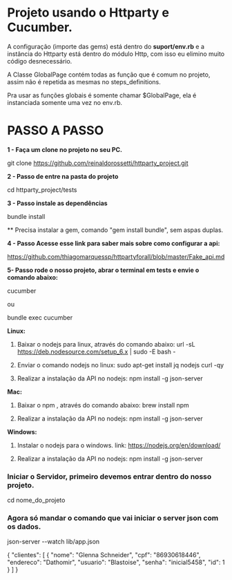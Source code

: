 # Projeto usando o Httparty e Cucumber.

A configuração (importe das gems) está dentro do **suport/env.rb** e a instância do Httparty está dentro do módulo Http, com isso eu elimino muito código desnecessário.

A Classe GlobalPage contém todas as função que é comum no projeto, assim não é repetida as mesmas no steps_definitions.

Pra usar as funções globais é somente chamar $GlobalPage, ela é instanciada somente uma vez no env.rb.

# PASSO A PASSO

**1 - Faça um clone no projeto no seu PC.**

git clone https://github.com/reinaldorossetti/httparty_project.git

**2 - Passo de entre na pasta do projeto**

cd httparty_project/tests

**3 - Passo instale as dependências**

bundle install

** Precisa instalar a gem, comando "gem install bundle", sem aspas duplas.

**4 - Passo Acesse esse link para saber mais sobre como configurar a api:**

https://github.com/thiagomarquessp/httpartyforall/blob/master/Fake_api.md

**5- Passo rode o nosso projeto, abrar o terminal em tests e envie o comando abaixo:**

cucumber 

ou

bundle exec cucumber


**Linux:**

1. Baixar o nodejs para linux, através do comando abaixo:
url -sL https://deb.nodesource.com/setup_6.x | sudo -E bash -

2. Enviar o comando nodejs no linux:
sudo apt-get install jq nodejs curl -qy

3. Realizar a instalação da API no nodejs:
npm install -g json-server

**Mac:**

1. Baixar o npm , através do comando abaixo:
brew install npm

2. Realizar a instalação da API no nodejs:
npm install -g json-server

**Windows:**

1. Instalar o nodejs para o windows.
link: https://nodejs.org/en/download/

2. Realizar a instalação da API no nodejs:
npm install -g json-server


### Iniciar o Servidor, primeiro devemos entrar dentro do nosso projeto.
cd nome_do_projeto
### Agora só mandar o comando que vai iniciar o server json com os dados.
json-server --watch lib/app.json


{
  "clientes": [
    {
      "nome": "Glenna Schneider",
      "cpf": "86930618446",
      "endereco": "Dathomir",
      "usuario": "Blastoise",
      "senha": "inicial5458",
      "id": 1
    }
  ]
}
